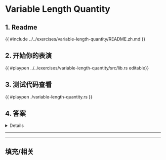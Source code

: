 # Variable Length Quantity
## 1. Readme

 {{ #include ../../exercises/variable-length-quantity/README.zh.md }}

 ## 2. 开始你的表演

 {{ #playpen ../../exercises/variable-length-quantity/src/lib.rs editable}}

 ## 3. 测试代码查看

 {{ #playpen ./variable-length-quantity.rs }}

 ## 4. 答案

 <details>

 {{ #playpen ../../exercises/variable-length-quantity/example.rs }}

 </details>

 ---
 ---

 ## 填充/相关


